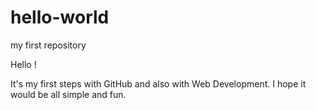 # hello-world
my first repository

Hello !

It's my first steps with GitHub and also with Web Development. I hope it would be all simple and fun. 
